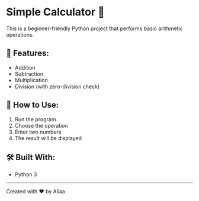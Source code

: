 # Simple Calculator 🧮

This is a beginner-friendly Python project that performs basic arithmetic operations.

## 🔹 Features:
- Addition
- Subtraction
- Multiplication
- Division (with zero-division check)

## 📌 How to Use:
1. Run the program
2. Choose the operation
3. Enter two numbers
4. The result will be displayed

## 🛠️ Built With:
- Python 3

---

Created with ❤️ by Aliaa
